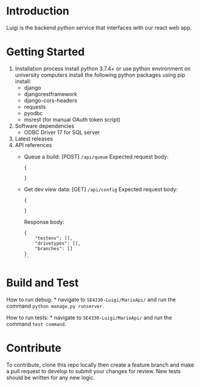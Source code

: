 # Introduction 
Luigi is the backend python service that interfaces with our react web app. 

# Getting Started
1.	Installation process
    install python 3.7.4+ or use python environment on university computers
    install the following python packages using pip install:
    * django
    * djangorestframework
    * django-cors-headers
    * requests
    * pyodbc
    * msrest (for manual OAuth token script)
2.	Software dependencies
    * ODBC Driver 17 for SQL server
3.	Latest releases
4.	API references
    * Queue a build:
        [POST] `/api/queue`
        Expected request body:
        ```
        {
            
        }
        ```
    * Get dev view data:
        [GET] `/api/config`
        Expected request body:
        ```
        {

        }
        ```

        Response body:
        ```
        {
            "testenv": [],
            "drivetypes": [],
            "branches": []
        }
        ``

# Build and Test
How to run debug: 
    * navigate to `SE4330-Luigi/MarioApi/` and run the command `python manage.py runserver`.

How to run tests:
    * navigate to `SE4330-Luigi/MarioApi/` and run the command `test command`.

# Contribute
To contribute, clone this repo locally then create a feature branch and make a pull request to develop to submit your changes for review. New tests should be written for any new logic.